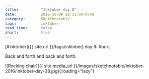 ```yaml
---
title:          "Inktober day 8"
date:           2016-10-08 18:31:00-0700
category:       Sketchnotable
tags:           inktober
read_time:      false
short:          true
---
```

[#inktober]({{ site.url }}/tags/inktober) day 8: Rock.

Back and forth and back and forth.

![Rocking chair]({{ site.media_url }}/images/sketchnotable/inktober-2016/inktober-day-08.jpg){:loading="lazy"}
